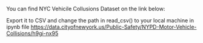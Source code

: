 

You can find NYC Vehicile Collusions Dataset on the link below:

Export it to CSV and change the path in read_csv() to your local machine in ipynb file 
https://data.cityofnewyork.us/Public-Safety/NYPD-Motor-Vehicle-Collisions/h9gi-nx95